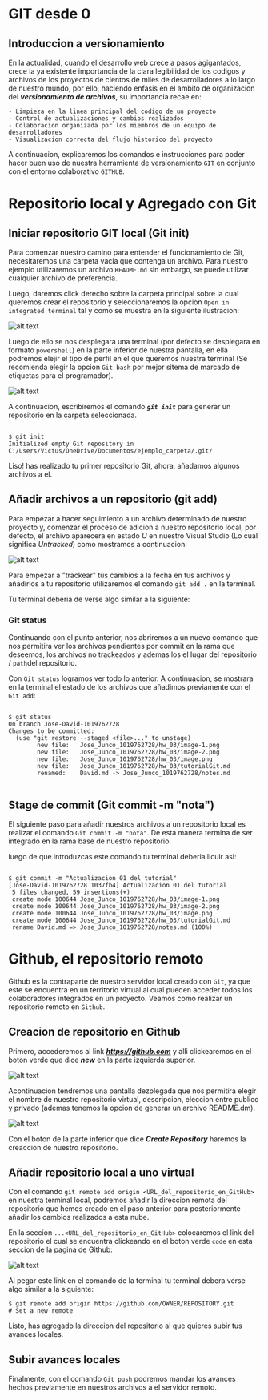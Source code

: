 # GIT desde 0

## Introduccion a versionamiento

En la actualidad, cuando el desarrollo web crece a pasos agigantados, crece la ya existente importancia de la clara legibilidad de los codigos y archivos de los proyectos de cientos de miles de desarrolladores a lo largo de nuestro mundo, por ello, haciendo enfasis en el ambito de organizacion del **_versionamiento de archivos_**, su importancia recae en:

    - Limpieza en la linea principal del codigo de un proyecto
    - Control de actualizaciones y cambios realizados 
    - Colaboracion organizada por los miembros de un equipo de desarrolladores
    - Visualizacion correcta del flujo historico del proyecto

A continuacion, explicaremos los comandos e instrucciones para poder hacer buen uso de nuestra herramienta de versionamiento `GIT` en conjunto con el entorno colaborativo `GITHUB`.


# Repositorio local y Agregado con Git

## Iniciar repositorio GIT local (Git init)

Para comenzar nuestro camino para entender el funcionamiento de Git, necesitaremos una carpeta vacia que contenga un archivo.
Para nuestro ejemplo utilizaremos un archivo `README.md` sin embargo, se puede utilizar cualquier archivo de preferencia.

Luego, daremos click derecho sobre la carpeta principal sobre la cual queremos crear el repositorio y seleccionaremos la opcion `Open in integrated terminal` tal y como se muestra en la siguiente ilustracion:

![alt text](image.png)

Luego de ello se nos desplegara una terminal (por defecto se desplegara en formato `powershell`) en la parte inferior de nuestra pantalla, en ella podremos elejir el tipo de perfil en el que queremos nuestra terminal (Se recomienda elegir la opcion `Git bash` por mejor sitema de marcado de etiquetas para el programador).

![alt text](image-1.png)

A continuacion, escribiremos el comando ***`git init`*** para generar un repositorio en la carpeta seleccionada.

```

$ git init
Initialized empty Git repository in C:/Users/Victus/OneDrive/Documentos/ejemplo_carpeta/.git/

```
Liso! has realizado tu primer repositorio Git, ahora, añadamos algunos archivos a el.

## Añadir archivos a un repositorio (git add)
Para empezar a hacer seguimiento a un archivo determinado de nuestro proyecto y, comenzar el proceso de adicion a nuestro repositorio local, por defecto, el archivo aparecera en estado *U* en nuestro Visual Studio (Lo cual significa *Untracked*) como mostramos a continuacion:

![alt text](image-2.png)

Para empezar a "trackear" tus cambios a la fecha en tus archivos y añadirlos a tu repositorio utilizaremos el comando `git add .` en la terminal.

Tu terminal deberia de verse algo similar a la siguiente: 

### Git status

Continuando con el punto anterior, nos abriremos a un nuevo comando que nos permitira ver los archivos pendientes por commit en la rama que deseemos, los archivos no trackeados y ademas los el lugar del repositorio / `path`del repositorio.

Con `Git status` logramos ver todo lo anterior. 
A continuacion, se mostrara en la terminal el estado de los archivos que añadimos previamente con el `Git add`: 

```

$ git status
On branch Jose-David-1019762728
Changes to be committed:
  (use "git restore --staged <file>..." to unstage)
        new file:   Jose_Junco_1019762728/hw_03/image-1.png
        new file:   Jose_Junco_1019762728/hw_03/image-2.png
        new file:   Jose_Junco_1019762728/hw_03/image.png
        new file:   Jose_Junco_1019762728/hw_03/tutorialGit.md
        renamed:    David.md -> Jose_Junco_1019762728/notes.md


```

## Stage de commit (Git commit -m "nota")
El siguiente paso para añadir nuestros archivos a un repositorio local es realizar el comando `Git commit -m "nota"`. De esta manera termina de ser integrado en la rama base de nuestro repositorio. 

luego de que introduzcas este comando tu terminal deberia licuir asi: 

```

$ git commit -m "Actualizacion 01 del tutorial"
[Jose-David-1019762728 1037fb4] Actualizacion 01 del tutorial
 5 files changed, 59 insertions(+)
 create mode 100644 Jose_Junco_1019762728/hw_03/image-1.png
 create mode 100644 Jose_Junco_1019762728/hw_03/image-2.png
 create mode 100644 Jose_Junco_1019762728/hw_03/image.png
 create mode 100644 Jose_Junco_1019762728/hw_03/tutorialGit.md
 rename David.md => Jose_Junco_1019762728/notes.md (100%)

```

# Github, el repositorio remoto

Github es la contraparte de nuestro servidor local creado con `Git`, ya que este se encuentra en un territorio virtual al cual pueden acceder todos los colaboradores integrados en un proyecto.
Veamos como realizar un repositorio remoto en `Github`.

## Creacion de repositorio en Github

Primero, accederemos al link ***https://github.com*** y alli clickearemos en el boton verde que dice ***new*** en la parte izquierda superior.

![alt text](image-3.png)

Acontinuacion tendremos una pantalla dezplegada que nos permitira elegir el nombre de nuestro repositorio virtual, descripcion, eleccion entre publico y privado (ademas tenemos la opcion de generar un archivo README.dm).

![alt text](image-4.png)

Con el boton de la parte inferior que dice ***Create Repository*** haremos la creaccion de nuestro repositorio.


## Añadir repositorio local a uno virtual

Con el comando  `git remote add origin <URL_del_repositorio_en_GitHub>` en nuestra terminal local, podremos añadir la direccion remota del repositorio que hemos creado en el paso anterior para posteriormente añadir los cambios realizados a esta nube. 

En la seccion `...<URL_del_repositorio_en_GitHub>` colocaremos el link del repositorio el cual se encuentra clickeando en el boton verde `code` en esta seccion de la pagina de Github:

![alt text](image-5.png)

Al pegar este link en el comando de la terminal tu terminal debera verse algo similar a la siguiente: 

```
$ git remote add origin https://github.com/OWNER/REPOSITORY.git
# Set a new remote

```
Listo, has agregado la direccion del repositorio al que quieres subir tus avances locales.

## Subir avances locales

Finalmente, con el comando `Git push` podremos mandar los avances hechos previamente en nuestros archivos a el servidor remoto.


    
